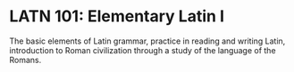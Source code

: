 # LATN 101: Elementary Latin I

The basic elements of Latin grammar, practice in reading and writing Latin, introduction to Roman civilization through a study of the language of the Romans.